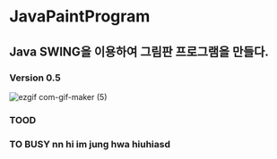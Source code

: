 # JavaPaintProgram
## Java SWING을 이용하여 그림판 프로그램을 만들다.
### Version 0.5
![ezgif com-gif-maker (5)](https://user-images.githubusercontent.com/26569299/118835985-717aa880-b8fe-11eb-898a-7799cf2efebd.gif)
### TOOD
### TO BUSY nn hi im jung hwa hiuhiasd
